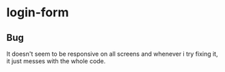 # login-form
## Bug
It doesn't seem to be responsive on all screens and whenever i try fixing it, it just messes with the whole code.
